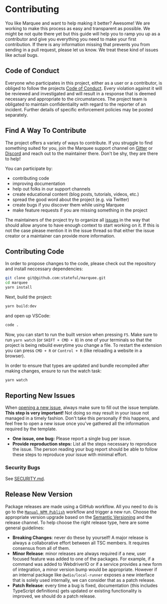# Contributing

You like Marquee and want to help making it better? Awesome! We are working to make this process as easy and transparent as possible. We might be not quite there yet but this guide will help you to ramp you up as a contributor and give you everything you need to make your first contribution. If there is any information missing that prevents you from sending in a pull request, please let us know. We treat these kind of issues like actual bugs.

## Code of Conduct

Everyone who participates in this project, either as a user or a contributor, is obliged to follow the projects [Code of Conduct](https://github.com/stateful/.github/blob/main/CODE_OF_CONDUCT.md). Every violation against it will be reviewed and investigated and will result in a response that is deemed necessary and appropriate to the circumstances. The project team is obligated to maintain confidentiality with regard to the reporter of an incident. Further details of specific enforcement policies may be posted separately.

## Find A Way To Contribute

The project offers a variety of ways to contribute. If you struggle to find something suited for you, join the Marquee support channel on [Gitter](https://gitter.im/vscode-marquee/community) or [Discord](https://discord.com/channels/878764303052865537/900787619728871484) and reach out to the maintainer there. Don't be shy, they are there to help!

You can participate by:

- contributing code
- improving documentation
- help out folks in our support channels
- create educational content (blog posts, tutorials, videos, etc.)
- spread the good word about the project (e.g. via Twitter)
- create bugs if you discover them while using Marquee
- make feature requests if you are missing something in the project

The maintainers of the project try to organize all [issues](https://github.com/stateful/vscode-marquee/issues) in the way that should allow anyone to have enough context to start working on it. If this is not the case please mention it in the issue thread so that either the issue creator or a maintainer can provide more information.

## Contributing Code

In order to propose changes to the code, please check out the repository and install neccessary dependencies:

```sh
git clone git@github.com:stateful/marquee.git
cd marquee
yarn install
```

Next, build the project:

```sh
yarn build:dev
```

and open up VSCode:

```sh
code .
```

Now, you can start to run the built version when pressing `F5`. Make sure to run `yarn watch` (or `SHIFT + CMD + B`) in one of your terminals so that the project is being rebuild everytime you change a file. To restart the extension you can press `CMD + R` or `Control + R` (like reloading a website in a browser).

In order to ensure that types are updated and bundle recompiled after making changes, ensure to run the watch task:

```sh
yarn watch
```

## Reporting New Issues

When [opening a new issue](https://github.com/stateful/vscode-marquee/issues/new/choose), always make sure to fill out the issue template. __This step is very important!__ Not doing so may result in your issue not managed in a timely fashion. Don't take this personally if this happens, and feel free to open a new issue once you've gathered all the information required by the template.

- __One issue, one bug:__ Please report a single bug per issue.
- __Provide reproduction steps:__ List all the steps necessary to reproduce the issue. The person reading your bug report should be able to follow these steps to reproduce your issue with minimal effort.

### Security Bugs

See [SECURITY.md](https://github.com/stateful/.github/blob/main/SECURITY.md).

## Release New Version

Package releases are made using a GitHub workflow. All you need to do is go to the [`Manual NPM Publish`](https://github.com/stateful/vscode-marquee/actions/workflows/release.yml) workflow and trigger a new run. Choose the appropriate version upgrade based on the [Semantic Versioning](https://semver.org/) and the release channel. To help choose the right release type, here are some general guidelines:

- __Breaking Changes__: never do these by yourself! A major release is always a collaborative effort between all TSC members. It requires consensus from all of them.
- __Minor Release__: minor releases are always required if a new, user focused feature was added to one of the packages. For example, if a command was added to WebdriverIO or if a service provides a new form of integration, a minor version bump would be appropriate. However if an internal package like `@wdio/local-runner` exposes a new interface that is solely used internally, we can consider that as a patch release.
- __Patch Release__: every time a bug is fixed, documentation (this includes TypeScript definitions) gets updated or existing functionality is improved, we should do a patch release.
